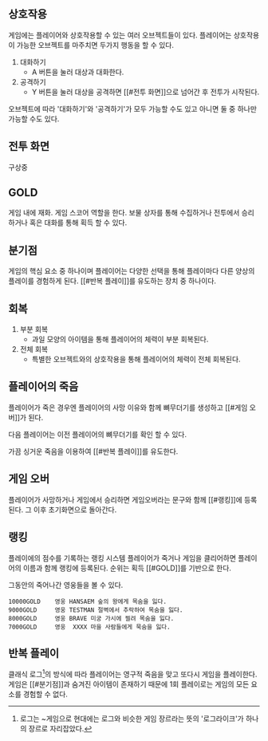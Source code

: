 ## 상호작용

게임에는 플레이어와 상호작용할 수 있는 여러 오브젝트들이 있다. 플레이어는 상호작용이 가능한 오브젝트를 마주치면 두가지 행동을 할 수 있다.
1. 대화하기
	- A 버튼을 눌러 대상과 대화한다.
2. 공격하기
	- Y 버튼을 눌러 대상을 공격하면 [[#전투 화면]]으로 넘어간 후 전투가 시작된다.

오브젝트에 따라 '대화하기'와 '공격하기'가 모두 가능할 수도 있고 아니면 둘 중 하나만 가능할 수도 있다. 

## 전투 화면
구상중

## GOLD
게임 내에 재화. 게임 스코어 역할을 한다.
보물 상자를 통해 수집하거나 전투에서 승리하거나 혹은 대화를 통해 획득 할 수 있다.

## 분기점
게임의 핵심 요소 중 하나이며 플레이어는 다양한 선택을 통해 플레이마다 다른 양상의 플레이를 경험하게 된다. [[#반복 플레이]]를 유도하는 장치 중 하나이다.

## 회복

1. 부분 회복
	- 과일 모양의 아이템을 통해 플레이어의 체력이 부분 회복된다.
2. 전체 회복
	- 특별한 오브젝트와의 상호작용을 통해 플레이어의 체력이 전체 회복된다.

## 플레이어의 죽음
플레이어가 죽은 경우엔 플레이어의 사망 이유와 함께 뼈무더기를 생성하고 [[#게임 오버]]가 된다.

다음 플레이어는 이전 플레이어의 뼈무더기를 확인 할 수 있다.

가끔 싱거운 죽음을 이용하여 [[#반복 플레이]]를 유도한다. 

## 게임 오버
플레이어가 사망하거나 게임에서 승리하면 게임오버라는 문구와 함께 [[#랭킹]]에 등록 된다. 그 이후 초기화면으로 돌아간다.

## 랭킹
플레이에의 점수를 기록하는 랭킹 시스템 플레이어가 죽거나 게임을 클리어하면 플레이어의 이름과 함께 랭킹에 등록된다. 순위는 획득 [[#GOLD]]를 기반으로 한다.

그동안의 죽어나간 영웅들을 볼 수 있다.

	10000GOLD    영웅 HANSAEM 숲의 왕에게 목숨을 잃다.
	9000GOLD     영웅 TESTMAN 절벽에서 추락하여 목숨을 잃다.
	8000GOLD     영웅 BRAVE 미궁 가시에 찔려 목숨을 잃다.
	7000GOLD     영웅  XXXX 마을 사람들에게 묵숨을 잃다.


## 반복 플레이
클래식 로그[^1]의 방식에 따라 플레이어는 영구적 죽음을 맞고 또다시 게임을 플레이한다. 게임은 [[#분기점]]과 숨겨진 아이템이 존재하기 때문에 1회 플레이로는 게임의 모든 요소를 경험할 수 없다.

[^1]: 로그는 ~게임으로 현대에는 로그와 비슷한 게임 장르라는 뜻의 '로그라이크'가 하나의 장르로 자리잡았다.